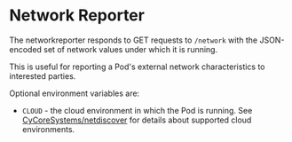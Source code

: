 # Network Reporter

The networkreporter responds to GET requests to `/network` with the JSON-encoded
set of network values under which it is running.

This is useful for reporting a Pod's external network characteristics to
interested parties.

Optional environment variables are:
  - `CLOUD` - the cloud environment in which the Pod is running.  See
    [CyCoreSystems/netdiscover](github.com/CyCoreSystems/netdiscover) for details about supported cloud
    environments.

